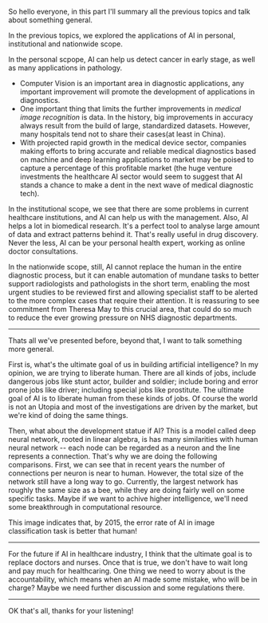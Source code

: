 So hello everyone, in this part I'll summary all the previous topics and talk about something general.

In the previous topics, we explored the applications of AI in personal, institutional and nationwide scope.

In the personal scpope, AI can help us detect cancer in early stage, as well as many applications in pathology.

- Computer Vision is an important area in diagnostic applications, any important improvement will promote the development of applications in diagnostics.
- One important thing that limits the further improvements in _medical image recognition_ is data. In the history, big improvements in accuracy always result from the build of large, standardized datasets. However, many hospitals tend not to share their cases(at least in China).
- With projected rapid growth in the medical device sector, companies making efforts to bring accurate and reliable medical diagnostics based on machine and deep learning applications to market may be poised to capture a percentage of this profitable market (the huge venture investments the healthcare AI sector would seem to suggest that AI stands a chance to make a dent in the next wave of medical diagnostic tech).

In the institutional scope, we see that there are some problems in current healthcare institutions, and AI can help us with the management. Also, AI helps a lot in biomedical research. It's a perfect tool to analyse large amount of data and extract patterns behind it. That's really useful in drug discovery. Never the less, AI can be your personal health expert, working as online doctor consultations.

In the nationwide scope, still, AI cannot replace the human in the entire diagnostic process, but it can enable automation of mundane tasks to better support radiologists and pathologists in the short term, enabling the most urgent studies to be reviewed first and allowing specialist staff to be alerted to the more complex cases that require their attention. It is reassuring to see commitment from Theresa May to this crucial area, that could do so much to reduce the ever growing pressure on NHS diagnostic departments.

---

Thats all we've presented before, beyond that, I want to talk something more general.

First is, what's the ultimate goal of us in building artificial intelligence? In my opinion, we are trying to liberate human. There are all kinds of jobs, include dangerous jobs like stunt actor, builder and soldier; include boring and error prone jobs like driver; including special jobs like prostitute. The ultimate goal of AI is to liberate human from these kinds of jobs. Of course the world is not an Utopia and most of the investigations are driven by the market, but we're kind of doing the same things.

Then, what about the development statue if AI? This is a model called deep neural network, rooted in linear algebra, is has many similarities with human neural network -- each node can be regarded as a neuron and the line represents a connection. That's why we are doing the following comparisons. First, we can see that in recent years the number of connections per neuron is near to human. However, the total size of the network still have a long way to go. Currently, the largest network has roughly the same size as a bee, while they are doing fairly well on some specific tasks. Maybe if we want to achive higher intelligence, we'll need some breakthrough in computational resource.

This image indicates that, by 2015, the error rate of AI in image classification task is better that human!

---

For the future if AI in healthcare industry, I think that the ultimate goal is to replace doctors and nurses. Once that is true, we don't have to wait long and pay much for healthcaring. One thing we need to worry about is the accountability, which means when an AI made some mistake, who will be in charge? Maybe we need further discussion and some regulations there.

---

OK that's all, thanks for your listening!
